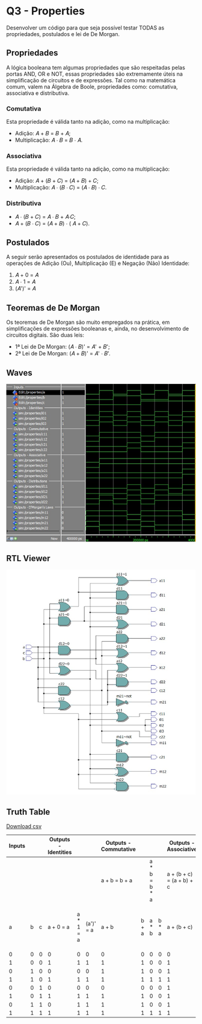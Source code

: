 # Q3 - Properties

Desenvolver um código para que seja possível testar TODAS as propriedades, postulados e lei de De Morgan.

## Propriedades

A lógica booleana tem algumas propriedades que são respeitadas pelas portas AND, OR e
NOT, essas propriedades são extremamente úteis na simplificação de circuitos e de
expressões. Tal como na matemática comum, valem na Álgebra de Boole, propriedades
como: comutativa, associativa e distributiva.

### Comutativa

Esta propriedade é válida tanto na adição, como na multiplicação:

- Adição: 𝐴 + 𝐵 = 𝐵 + 𝐴;
- Multiplicação: 𝐴 ⋅ 𝐵 = 𝐵 ⋅ 𝐴.

### Associativa

Esta propriedade é válida tanto na adição, como na multiplicação:

- Adição: 𝐴 + (𝐵 + 𝐶) = (𝐴 + 𝐵) + 𝐶;
- Multiplicação: 𝐴 ⋅ (𝐵 ⋅ 𝐶) = (𝐴 ⋅ 𝐵) ⋅ 𝐶.

### Distributiva

- 𝐴 ⋅ (𝐵 + 𝐶) = 𝐴 ⋅ 𝐵 + 𝐴⋅𝐶;
- 𝐴 + (𝐵 ⋅ 𝐶) = (𝐴 + 𝐵) ⋅ ( 𝐴 + 𝐶).

## Postulados

A seguir serão apresentados os postulados de identidade para as operações de Adição
(Ou), Multiplicação (E) e Negação (Não)
Identidade:

1. 𝐴 + 0 = 𝐴
2. 𝐴 ⋅ 1 = 𝐴
3. (𝐴')' = 𝐴

## Teoremas de De Morgan

Os teoremas de De Morgan são muito empregados na prática, em simplificações de
expressões booleanas e, ainda, no desenvolvimento de circuitos digitais.
São duas leis:

- 1ª Lei de De Morgan: (𝐴 ⋅ 𝐵)' = 𝐴' + 𝐵';
- 2ª Lei de De Morgan: (𝐴 + 𝐵)' = 𝐴' ⋅ 𝐵'.

## Waves

![Waves properties](./assets/waves.jpeg "Waves properties")

## RTL Viewer

![RTL Viewer properties](./assets/RTL_viewer.jpeg "RTL Viewer properties")

## Truth Table

[Download csv](./assets/truth_table.csv)

|Inputs| | |Outputs - Identities|   |   |Outputs - Commutative||       ||Outputs - Associative    |    |                      |          |Outputs - Distributions  |    |                      |          |Outputs - D'Morgan's Laws||           ||
|------|------|------|--------------------|---------|---------|---------------------|------|-------------|-------|-------------------------|-----------|-----------------------------|-----------------|-------------------------|-----------|-----------------------------|-----------------|-------------------------|-------|------------------|-------|
|      |      |      |                    |         |         |a + b = b + a        |      |a * b = b * a|       |a + (b + c) = (a + b) + c|           |a + (b*c) = (a + b) * (a + c)|                 |a * (b + c) = (a + b) + c|           |a * (b*c) = (a + b) * (a + c)|                 |(a * b)' = a' + b'       |       |(a + b)' = a' * b'|       |
|a     |b     |c     |a + 0 = a           |a * 1 = a|(a')' = a|a + b                |b + a |a * b        |b * a  |a + (b + c)              |(a + b) + c|a + (b*c)                    |(a + b) * (a + c)|a * (b + c)              |(a + b) + c|a * (b*c)                    |(a + b) * (a + c)|(a * b)'                 |a' + b'|(a + b)'          |a' * b'|
|0     |0     |0     |0                   |0        |0        |0                    |0     |0            |0      |0                        |0          |0                            |0                |0                        |0          |0                            |0                |1                        |1      |1                 |1      |
|1     |0     |0     |1                   |1        |1        |1                    |1     |0            |0      |1                        |1          |0                            |0                |0                        |0          |1                            |1                |1                        |1      |0                 |0      |
|0     |1     |0     |0                   |0        |0        |1                    |1     |0            |0      |1                        |1          |0                            |0                |0                        |0          |0                            |0                |1                        |1      |0                 |0      |
|1     |1     |0     |1                   |1        |1        |1                    |1     |1            |1      |1                        |1          |0                            |0                |1                        |1          |1                            |1                |0                        |0      |0                 |0      |
|0     |0     |1     |0                   |0        |0        |0                    |0     |0            |0      |1                        |1          |0                            |0                |0                        |0          |0                            |0                |1                        |1      |1                 |1      |
|1     |0     |1     |1                   |1        |1        |1                    |1     |0            |0      |1                        |1          |0                            |0                |1                        |1          |1                            |1                |1                        |1      |0                 |0      |
|0     |1     |1     |0                   |1        |1        |1                    |1     |0            |0      |1                        |1          |0                            |0                |0                        |0          |1                            |1                |1                        |1      |0                 |0      |
|1     |1     |1     |1                   |1        |1        |1                    |1     |1            |1      |1                        |1          |1                            |1                |1                        |1          |1                            |1                |0                        |0      |0                 |0      |
